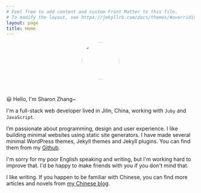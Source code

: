```yaml
---
# Feel free to add content and custom Front Matter to this file.
# To modify the layout, see https://jekyllrb.com/docs/themes/#overriding-theme-defaults
layout: page
title: Home
---
```


<p align="center"><img src="/img/avatar.jpg" width="100" height="100" style="border-radius: 50%; margin-bottom: 30px;" /></p>

😃 Hello, I'm Sharon Zhang~

I'm a full-stack web developer lived in Jilin, China, working with `Juby` and `JavaScript`.

I’m passionate about programming, design and user experience. I like building minimal websites using static site generators. I have made several minimal WordPress themes, Jekyll themes and Jekyll plugins. You can find them from my [Github](https://erlzhang.github.com/erlzhang).

I'm sorry for my poor English speaking and writing, but I'm working hard to improve that. I'd be happy to make friends with you if you don't mind that.

I like writing. If you happen to be familiar with Chinese, you can find more articles and novels from [my Chinese blog](https://erl.im).

<script>
  if (window.netlifyIdentity) {
    window.netlifyIdentity.on("init", user => {
      if (!user) {
        window.netlifyIdentity.on("login", () => {
          document.location.href = "/admin/";
        });
      }
    });
  }
</script>
